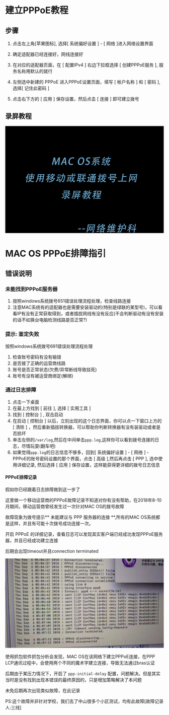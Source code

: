 <!-- TITLE: MAC OS系统建立PPPoE拨号 -->
<!-- SUBTITLE: 本文章旨在科普MAC OS苹果系统建立PPPoE拨号以及简单错误排查说明 -->

# 建立PPPoE教程

## 步骤
1. 点击左上角[苹果图标], 选择[ 系统偏好设置 ] - [ 网络 ]进入网络设置界面

2. 确定适配器已经连接好，网线连接好

3. 在对应的适配器页面，在 [ 配置IPv4 ] 右边下拉框选择 [ 创建PPPoE服务 ], 服务名称用默认的就行

4. 左侧选中新建的 PPPoE 进入PPPoE设置页面，填写 [ 帐户名称 ] 和 [ 密码 ], 选择[ 记住此密码 ]

5. 点击右下方的 [ 应用 ] 保存设置，然后点击 [ 连接 ] 即可建立拨号

## 录屏教程

![MAC系统建立PPPoE拨号录屏教程](/uploads/kp-macos-PPPOE-1.gif)

# MAC OS PPPoE排障指引
## 错误说明
### 未能找到PPPoE服务器 
1. 按照windows系统拨号651错误处理流程处理，检查线路连接
2. 注意MAC系统有的适配器也是需要安装驱动的(特别是绿联的某型号)，可以看看IP有没有正常获取得到，或者插拔网线有没有反应(不会判断驱动有没有安装的话不如换台电脑检测线路是否正常?)

### 提示: 鉴定失败
按照windows系统拨号691错误处理流程处理

1. 检查账号密码有没有输错
2. 是否接了正确的运营商线路
3. 账号是否正常状态(欠费/异常断线导致挂死)
4. 账号有没有被运营商绑定(解绑)

### 通过日志排障
1. 点击一下桌面
2. 在最上方找到 [ 前往 ], 选择 [ 实用工具 ]
3. 找到 [ 控制台 ] , 双击启动
4. 在启动 [ 控制台 ] 以后，立刻出现的这个日志界面，你可以点一下窗口上方的 [ 清除 ] ，然后重新插拔转换器，可以帮助你判断转换器有没有装驱动或者是否损坏
5. 单击左侧的``/var/log``,然后在中间单击``ppp.log``,这样你可以看到拨号连接的日志，尽情玩耍(翻车吧)
6. 如果觉得``ppp.log``的日志信息不够多，回到[ 系统偏好设置 ] - [ 网络 ] - PPPoE的账号密码设置的那个界面，点击 [ 高级 ],然后再点击 [ PPP ], 选中使用详细记录, 然后选择 [ 应用 ] 保存设置，这样能获得更详细的拨号日志信息

#### PPPoE排障记录
假如你已经跟着日志排障做到这一步了

这里做一个移动运营商的PPPoE故障记录不知道对你有没有帮助，在2018年8-10月期间，移动运营商曾经发生过一次针对MAC OS的拨号故障

故障现象为拨号提示** 未能建议与 PPP 服务器的连接 **,所有的MAC OS系统都是这样，并且有可能十次拨号成功连接一次。

开启 PPPoE 的详细记录，查看日志可以发现其实客户端已经成功发现PPPoE服务器，并且已经成功建立连接

后期会出现timeout并且connection terminated

![MAC系统建立PPPoE-移动错误记录](/uploads/kp-macos-PPPOE-2.jpg)

使用抓包软件抓包分析会发现，MAC OS在该网络下建立PPPoE连接，在PPP LCP通讯过程中，会使用两个不同的魔术字建立连接，导致无法通过bras认证

后期由于某压力情况下，开启了 `` ppp-initial-delay `` 配置，问题解决。但是其实当时是没有找到出现本错误的最终原因的，只是增加策略解决了本问题

未免后期再次出现类似故障，在此记录

PS:这个故障并非针对学校，我们去了中山很多个小区测试，均有此故障[故障记录人:三线]


